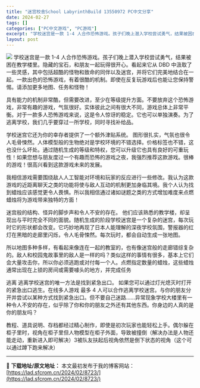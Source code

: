 ```yaml
---
title: "迷宫校舍School LabyrinthBuild 13550972 PC中文分享"
date: 2024-02-27
tags: []
categories: ["PC中文游戏", "PC游戏"]
excerpt: "学校迷宫是一款 1-4 人合作恐怖游戏。孩子们晚上潜入学校尝试勇气，结果被困在教学楼里。隐藏的宝石，和朋友一起玩得很开心。看起来它从 DBD 中汲取了一些灵感，其中包括超酷的怪物和致命的同伴以及迷宫，并将它们完美地结合在一起。一款出色的恐怖游戏，有着很酷的机制。即使在反复玩游戏后也能让您保持警惕。请&hellip;"
layout: post
---
```


<img class="aligncenter" src="https://cdn.akamai.steamstatic.com/steam/apps/2423300/header_schinese.jpg?t=1708559965" />
学校迷宫是一款 1-4 人合作恐怖游戏。孩子们晚上潜入学校尝试勇气，结果被困在教学楼里。隐藏的宝石，和朋友一起玩得很开心。看起来它从 DBD 中汲取了一些灵感，其中包括超酷的怪物和致命的同伴以及迷宫，并将它们完美地结合在一起。一款出色的恐怖游戏，有着很酷的机制。即使在反复玩游戏后也能让您保持警惕。请添加更多地图、任务和怪物！

具有能力的机制非常酷，但需要改进，至少在等级提升方面。不要放弃这个恐怖游戏，非常有趣的游戏，气氛很好。实体彼此之间有很大不同，游戏总体上非常平衡。对于一款多人恐怖游戏来说，这是令人惊讶的稳定。它也可以单独演奏。为了逃离学校，我们几乎要穿过一所学校，同时寻找补给品。

学校迷宫它还为你的幸存者提供了一个额外津贴系统。
图形很扎实，气氛也很令人毛骨悚然。人体模型般的生物绝对是学校环境的不错选择。价格标签也不错，这也没什么坏处。通过随机生成的等级和特权，您可以升级它也具有良好的可重玩性！如果您想与朋友度过一个有趣而恐怖的游戏之夜，我强烈推荐这款游戏。很棒的游戏！很高兴看到这款游戏未来的发展。

我相信游戏需要围绕敌人人工智能对环境和玩家的反应进行一些修改。我认为这款游戏的近距离聊天之类的功能将使与敌人互动的机制更加身临其境。我个人认为找到蜡烛应该感觉更令人畏惧。所以我相信通过诸如谜题之类的方式增加难度来点燃蜡烛将为游戏带来独特的方面！

迷宫般的结构、怪异的脚步声和令人不安的存在。
他们应该熟悉的教学楼，却呈现出与平时完全不同的面貌。随机生成的阶段学校迷宫是一个复杂的迷宫，每次玩时它的形状都会改变。它巧妙地再现了日本人能理解的深夜学校氛围，警报器的红灯在黑暗的走廊里闪烁，令人毛骨悚然。每次玩时，都会自动生成一张地图。

所以地图多种多样，有看起来像连在一起的教室的，也有像迷宫般的走廊错综复杂的。敌人和校园鬼故事里的敌人是一样的吗？类似这样的事情有很多，基本上它们会大量攻击你，所以你必须逃跑或对付每一个人。点燃指定数量的蜡烛，这些蜡烛通常出现在上锁的房间或需要噱头的地方，并完成任务

逃离 逃离学校迷宫的唯一方法是找到紧急出口。
如果您可以通过灯光熄灭时打开的紧急出口逃生。在线多人游戏 最多 4 人可以合作逃离学校迷宫。与你的朋友分开并尝试以某种方式找到紧急出口。但不要自己迷路……异常现象学校大楼里有一种令人不安的存在，似乎除了你和你的朋友之外还有其他东西。你身边的人真的是你的朋友吗？

教程、道具说明、存档都经过精心制作，即使是初次玩家也能轻松上手。偶尔躲在柜子里时，视角在柜子里但人物模型在柜子外面，导致被撞倒（解决办法是人物还能走动，重新进入即可解决）3被队友扶起后视角依然是倒下状态的视角（这个可以通过蹲下跑来解决）

---
📖 **下载地址/原文地址：** 本文最初发布于我的博客网站：[https://lad.sfcrom.cn/2024/02/8723/](https://lad.sfcrom.cn/2024/02/8723/)
